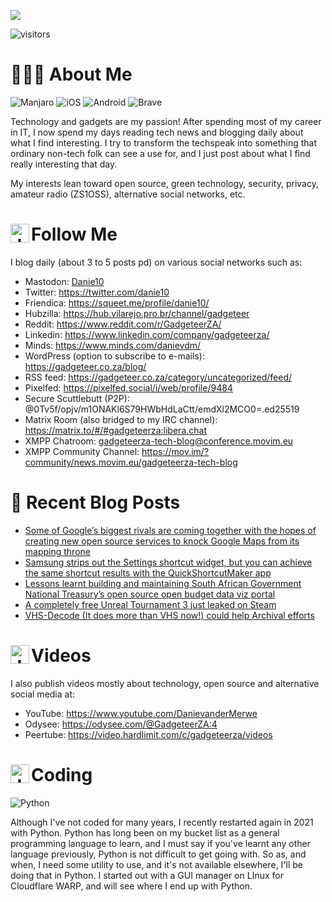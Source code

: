 ![](https://yt3.ggpht.com/ytc/AKedOLTjSvgBgtLmvQSNuuP-z22LFql2QOlcweAzH50-GW8=s88-c-k-c0x00ffffff-no-rj)

![visitors](https://visitor-badge.glitch.me/badge?page_id=Danie10.Danie10&left_color=grey&right_color=blue)
# 🧑🏼‍🏭 About Me

![Manjaro](https://img.shields.io/badge/Manjaro-35BF5C?style=plastic&logo=Manjaro&logoColor=white) ![iOS](https://img.shields.io/badge/iOS-000000?style=plastic&logo=ios&logoColor=white) ![Android](https://img.shields.io/badge/Android-3DDC84?style=plastic&logo=android&logoColor=white) ![Brave](https://img.shields.io/badge/Brave-FB542B?style=plastic&logo=Brave&logoColor=white)

Technology and gadgets are my passion! After spending most of my career in IT, I now spend my days reading tech news and blogging daily about what I find interesting. I try to transform the techspeak into something that ordinary non-tech folk can see a use for, and I just post about what I find really interesting that day.

My interests lean toward open source, green technology, security, privacy, amateur radio (ZS1OSS), alternative social networks, etc.

# <img align="left" alt="Java" width="30px" src="https://github.githubassets.com/images/icons/emoji/unicode/1f4dd.png" /> Follow Me

I blog daily (about 3 to 5 posts pd) on various social networks such as:
- Mastodon: <a rel="me" href="https://mastodon.social/@danie10">Danie10</a>
- Twitter: https://twitter.com/danie10
- Friendica: https://squeet.me/profile/danie10/
- Hubzilla: https://hub.vilarejo.pro.br/channel/gadgeteer
- Reddit: https://www.reddit.com/r/GadgeteerZA/
- Linkedin: https://www.linkedin.com/company/gadgeteerza/
- Minds: https://www.minds.com/danievdm/
- WordPress (option to subscribe to e-mails): https://gadgeteer.co.za/blog/
- RSS feed: https://gadgeteer.co.za/category/uncategorized/feed/
- Pixelfed: https://pixelfed.social/i/web/profile/9484
- Secure Scuttlebutt (P2P): @0Tv5f/opjv/m1ONAKl6S79HWbHdLaCtt/emdXl2MCO0=.ed25519
- Matrix Room (also bridged to my IRC channel): https://matrix.to/#/#gadgeteerza:libera.chat
- XMPP Chatroom: gadgeteerza-tech-blog@conference.movim.eu
- XMPP Community Channel: https://mov.im/?community/news.movim.eu/gadgeteerza-tech-blog


# 📰 Recent Blog Posts
<!-- BLOG-POST-LIST:START -->
- [Some of Google’s biggest rivals are coming together with the hopes of creating new open source services to knock Google Maps from its mapping throne](https://gadgeteer.co.za/some-of-googles-biggest-rivals-are-coming-together-with-the-hopes-of-creating-new-open-source-services-to-knock-google-maps-from-its-mapping-throne/)
- [Samsung strips out the Settings shortcut widget, but you can achieve the same shortcut results with the QuickShortcutMaker app](https://gadgeteer.co.za/samsung-strips-out-the-settings-shortcut-widget-but-you-can-achieve-the-same-shortcut-results-with-the-quickshortcutmaker-app/)
- [Lessons learnt building and maintaining South African Government National Treasury’s open source open budget data viz portal](https://gadgeteer.co.za/lessons-learnt-building-and-maintaining-south-african-government-national-treasurys-open-source-open-budget-data-viz-portal/)
- [A completely free Unreal Tournament 3 just leaked on Steam](https://gadgeteer.co.za/a-completely-free-unreal-tournament-3-just-leaked-on-steam/)
- [VHS-Decode &lpar;It does more than VHS now!&rpar; could help Archival efforts](https://gadgeteer.co.za/vhs-decode-it-does-more-than-vhs-now-could-help-archival-efforts/)
<!-- BLOG-POST-LIST:END -->


# <img align="left" alt="Java" width="30px" src="https://github.githubassets.com/images/icons/emoji/unicode/1f39e.png" /> Videos

I also publish videos mostly about technology, open source and alternative social media at:
- YouTube: https://www.youtube.com/DanievanderMerwe
- Odysee: https://odysee.com/@GadgeteerZA:4
- Peertube: https://video.hardlimit.com/c/gadgeteerza/videos


# <img align="left" alt="Java" width="30px" src="https://github.githubassets.com/images/icons/emoji/unicode/1f469-1f4bb.png" /> Coding

![Python](https://img.shields.io/badge/python-3670A0?style=plastic&logo=python&logoColor=ffdd54)

Although I've not coded for many years, I recently restarted again in 2021 with Python. Python has long been on my bucket list as a general programming language to learn, and I must say if you've learnt any other language previously, Python is not difficult to get going with. So as, and when, I need some utility to use, and it's not available elsewhere, I'll be doing that in Python. I started out with a GUI manager on LInux for Cloudflare WARP, and will see where I end up with Python. 
